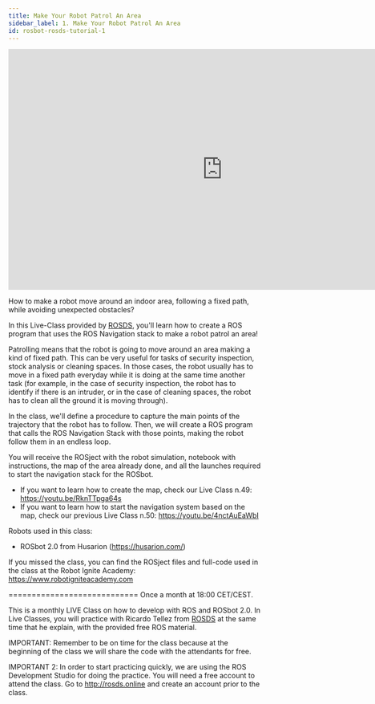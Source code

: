 ```yaml
---
title: Make Your Robot Patrol An Area
sidebar_label: 1. Make Your Robot Patrol An Area
id: rosbot-rosds-tutorial-1
---
```


<div style="text-align: center">
<iframe width="854" height="480" src="https://youtu.be/p-ZG6E-PZVA" frameborder="0" allowfullscreen>
</iframe>
</div>

How to make a robot move around an indoor area, following a fixed path, while avoiding unexpected obstacles?

In this Live-Class provided by [ROSDS](http://www.theconstructsim.com/), you'll learn how to create a ROS program that uses the ROS Navigation stack to make a robot patrol an area!

Patrolling means that the robot is going to move around an area making a kind of fixed path. This can be very useful for tasks of security inspection, stock analysis or cleaning spaces. In those cases, the robot usually has to move in a fixed path everyday while it is doing at the same time another task (for example, in the case of security inspection, the robot has to identify if there is an intruder, or in the case of cleaning spaces, the robot has to clean all the ground it is moving through).

In the class, we'll define a procedure to capture the main points of the trajectory that the robot has to follow. Then, we will create a ROS program that calls the ROS Navigation Stack with those points, making the robot follow them in an endless loop.

You will receive the ROSject with the robot simulation, notebook with instructions, the map of the area already done, and all the launches required to start the navigation stack for the ROSbot.
- If you want to learn how to create the map, check our Live Class n.49: https://youtu.be/RknTTpga64s
- If you want to learn how to start the navigation system based on the map, check our previous Live Class n.50: https://youtu.be/4nctAuEaWbI

Robots used in this class:
- ROSbot 2.0 from Husarion (https://husarion.com/)

If you missed the class, you can find the ROSject files and full-code used in the class at the Robot Ignite Academy: https://www.robotigniteacademy.com

============================
Once a month at 18:00 CET/CEST. 

This is a monthly LIVE Class on how to develop with ROS and ROSbot 2.0. In Live Classes, you will practice with Ricardo Tellez from [ROSDS](http://www.theconstructsim.com/) at the same time that he explain, with the provided free ROS material.

IMPORTANT: Remember to be on time for the class because at the beginning of the class we will share the code with the attendants for free.

IMPORTANT 2: In order to start practicing quickly, we are using the ROS Development Studio for doing the practice. You will need a free account to attend the class. Go to http://rosds.online and create an account prior to the class.

